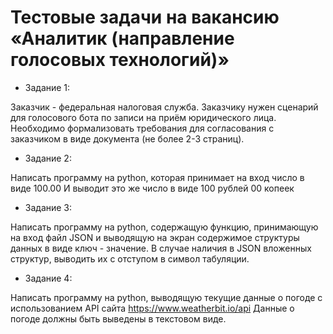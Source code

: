 # Тестовые задачи на вакансию «Аналитик (направление голосовых технологий)»

* Задание 1:

Заказчик - федеральная налоговая служба. Заказчику нужен сценарий для голосового бота по записи на приём юридического лица. Необходимо формализовать требования для согласования с заказчиком в виде документа (не более 2-3 страниц).

* Задание 2:

Написать программу на python, которая принимает на вход число в виде 100.00
И выводит это же число в виде 100 рублей 00 копеек

* Задание 3:

Написать программу на python, содержащую функцию, принимающую на вход файл JSON и выводящую на экран содержимое структуры данных в виде ключ - значение.
В случае наличия в JSON вложенных структур, выводить их с отступом в символ табуляции.


* Задание 4:

Написать программу на python, выводящую текущие данные о погоде с использованием API сайта https://www.weatherbit.io/api
Данные о погоде должны быть выведены в текстовом виде.

